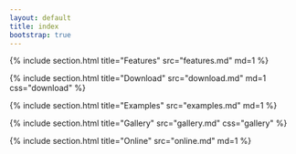 ```yaml
---
layout: default
title: index
bootstrap: true
---
```


{% include section.html title="Features" src="features.md" md=1 %}

{% include section.html title="Download" src="download.md" md=1 css="download" %}

{% include section.html title="Examples" src="examples.md" md=1 %}

{% include section.html title="Gallery" src="gallery.md" css="gallery" %}

{% include section.html title="Online" src="online.md" md=1 %}
